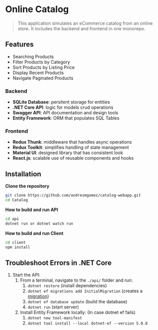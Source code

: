 # Online Catalog

> This application simulates an eCommerce catalog from an online store. It includes the backend and frontend in one monorepo.

## Features

- Searching Products
- Filter Products by Category
- Sort Products by Listing Price
- Display Recent Products
- Navigate Paginated Products   

### Backend

- **SQLite Database**: persitent storage for entities
- **.NET Core API**: logic for models crud operations
- **Swagger API**: API documentation and design tools
- **Entity Framework**: ORM that populates SQL Tables

### Frontend

- **Redux Thunk**: middleware that handles async operations
- **Redux Toolkit**: simplifies handling of state management 
- **Material UI**: designed library that has consistent look
- **React.js**: scalable use of reusable components and hooks

## Installation

**Clone the repository**

```bash
git clone https://github.com/andresmgomez/catalog-webapp.git
cd Catalog
```

**How to build and run API**
```bash
cd api
dotnet run or dotnet watch run
```

**How to build and run Client**
```bash
cd client
npm install
```

## Troubleshoot Errors in .NET Core

1. Start the API:
   1. From a terminal, navigate to the `./api/` folder and run:
      1. `dotnet restore` (install dependencies)
      1. `dotnet ef migrations add InitialMigration` (creates a [migration](https://learn.microsoft.com/en-us/ef/core/managing-schemas/migrations))
      1. `dotnet ef database update` (build the database)
      1. `dotnet run` (start server)
   2. Install Entity Framework locally: (In case dotnet ef fails)
      1. `dotnet new tool-manifest`
      2. `dotnet tool install --local dotnet-ef --version 5.0.8`

